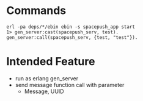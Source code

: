 # Commands

	erl -pa deps/*/ebin ebin -s spacepush_app start
	1> gen_server:cast(spacepush_serv, test).
	gen_server:call(spacepush_serv, {test, "test"}).
	 	
	
# Intended Feature

* run as erlang gen_server
* send message function call with parameter
	* Message, UUID
